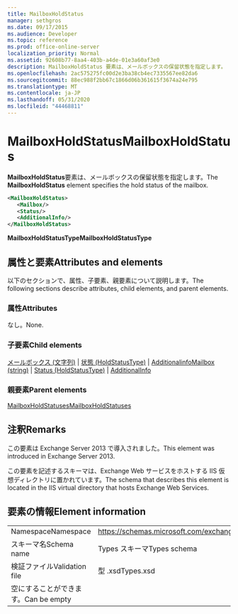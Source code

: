 ```yaml
---
title: MailboxHoldStatus
manager: sethgros
ms.date: 09/17/2015
ms.audience: Developer
ms.topic: reference
ms.prod: office-online-server
localization_priority: Normal
ms.assetid: 92608b77-8aa4-403b-a4de-01e3a60af3e0
description: MailboxHoldStatus 要素は、メールボックスの保留状態を指定します。
ms.openlocfilehash: 2ac575275fc00d2e3ba38cb4ec7335567ee82da6
ms.sourcegitcommit: 88ec988f2bb67c1866d06b361615f3674a24e795
ms.translationtype: MT
ms.contentlocale: ja-JP
ms.lasthandoff: 05/31/2020
ms.locfileid: "44468811"
---
```

# <a name="mailboxholdstatus"></a><span data-ttu-id="9f57c-103">MailboxHoldStatus</span><span class="sxs-lookup"><span data-stu-id="9f57c-103">MailboxHoldStatus</span></span>

<span data-ttu-id="9f57c-104">**MailboxHoldStatus**要素は、メールボックスの保留状態を指定します。</span><span class="sxs-lookup"><span data-stu-id="9f57c-104">The **MailboxHoldStatus** element specifies the hold status of the mailbox.</span></span> 
  
```XML
<MailboxHoldStatus>
   <Mailbox/>
   <Status/>
   <AdditionalInfo/>
</MailboxHoldStatus>
```

<span data-ttu-id="9f57c-105">**MailboxHoldStatusType**</span><span class="sxs-lookup"><span data-stu-id="9f57c-105">**MailboxHoldStatusType**</span></span>

## <a name="attributes-and-elements"></a><span data-ttu-id="9f57c-106">属性と要素</span><span class="sxs-lookup"><span data-stu-id="9f57c-106">Attributes and elements</span></span>

<span data-ttu-id="9f57c-107">以下のセクションで、属性、子要素、親要素について説明します。</span><span class="sxs-lookup"><span data-stu-id="9f57c-107">The following sections describe attributes, child elements, and parent elements.</span></span>
  
### <a name="attributes"></a><span data-ttu-id="9f57c-108">属性</span><span class="sxs-lookup"><span data-stu-id="9f57c-108">Attributes</span></span>

<span data-ttu-id="9f57c-109">なし。</span><span class="sxs-lookup"><span data-stu-id="9f57c-109">None.</span></span>
  
### <a name="child-elements"></a><span data-ttu-id="9f57c-110">子要素</span><span class="sxs-lookup"><span data-stu-id="9f57c-110">Child elements</span></span>

<span data-ttu-id="9f57c-111">[メールボックス (文字列)](mailbox-string.md)  | [状態 (HoldStatusType)](status-holdstatustype.md)  | [Additionalinfo](additionalinfo.md)</span><span class="sxs-lookup"><span data-stu-id="9f57c-111">[Mailbox (string)](mailbox-string.md) | [Status (HoldStatusType)](status-holdstatustype.md) | [AdditionalInfo](additionalinfo.md)</span></span>
  
### <a name="parent-elements"></a><span data-ttu-id="9f57c-112">親要素</span><span class="sxs-lookup"><span data-stu-id="9f57c-112">Parent elements</span></span>

[<span data-ttu-id="9f57c-113">MailboxHoldStatuses</span><span class="sxs-lookup"><span data-stu-id="9f57c-113">MailboxHoldStatuses</span></span>](mailboxholdstatuses.md)
  
## <a name="remarks"></a><span data-ttu-id="9f57c-114">注釈</span><span class="sxs-lookup"><span data-stu-id="9f57c-114">Remarks</span></span>

<span data-ttu-id="9f57c-115">この要素は Exchange Server 2013 で導入されました。</span><span class="sxs-lookup"><span data-stu-id="9f57c-115">This element was introduced in Exchange Server 2013.</span></span>
  
<span data-ttu-id="9f57c-116">この要素を記述するスキーマは、Exchange Web サービスをホストする IIS 仮想ディレクトリに置かれています。</span><span class="sxs-lookup"><span data-stu-id="9f57c-116">The schema that describes this element is located in the IIS virtual directory that hosts Exchange Web Services.</span></span>
  
## <a name="element-information"></a><span data-ttu-id="9f57c-117">要素の情報</span><span class="sxs-lookup"><span data-stu-id="9f57c-117">Element information</span></span>

|||
|:-----|:-----|
|<span data-ttu-id="9f57c-118">Namespace</span><span class="sxs-lookup"><span data-stu-id="9f57c-118">Namespace</span></span>  <br/> |https://schemas.microsoft.com/exchange/services/2006/types  <br/> |
|<span data-ttu-id="9f57c-119">スキーマ名</span><span class="sxs-lookup"><span data-stu-id="9f57c-119">Schema name</span></span>  <br/> |<span data-ttu-id="9f57c-120">Types スキーマ</span><span class="sxs-lookup"><span data-stu-id="9f57c-120">Types schema</span></span>  <br/> |
|<span data-ttu-id="9f57c-121">検証ファイル</span><span class="sxs-lookup"><span data-stu-id="9f57c-121">Validation file</span></span>  <br/> |<span data-ttu-id="9f57c-122">型 .xsd</span><span class="sxs-lookup"><span data-stu-id="9f57c-122">Types.xsd</span></span>  <br/> |
|<span data-ttu-id="9f57c-123">空にすることができます。</span><span class="sxs-lookup"><span data-stu-id="9f57c-123">Can be empty</span></span>  <br/> ||
   

